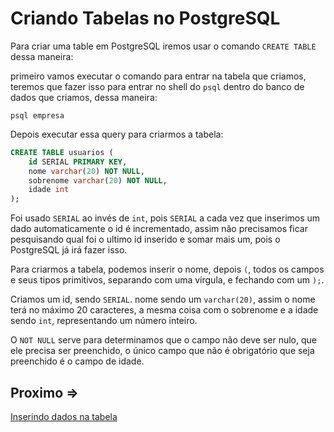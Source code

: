 # Criando Tabelas no PostgreSQL

Para criar uma table em PostgreSQL iremos usar o comando `CREATE TABLE` dessa maneira:

primeiro vamos executar o comando para entrar na tabela que criamos, teremos que fazer isso para entrar no shell do `psql` dentro do banco de dados que criamos, dessa maneira:

`psql empresa`

Depois executar essa query para criarmos a tabela:

```sql
CREATE TABLE usuarios (
    id SERIAL PRIMARY KEY,
    nome varchar(20) NOT NULL,
    sobrenome varchar(20) NOT NULL,
    idade int
);
```

Foi usado `SERIAL` ao invés de `int`, pois `SERIAL` a cada vez que inserimos um dado automaticamente o id é incrementado, assim não precisamos ficar pesquisando qual foi o ultimo id inserido e somar mais um, pois o PostgreSQL já irá fazer isso.

Para criarmos a tabela, podemos inserir o nome, depois `(`, todos os campos e seus tipos primitivos, separando com uma vírgula, e fechando com um `);`.

Criamos um id, sendo `SERIAL`. nome sendo um `varchar(20)`, assim o nome terá no máximo 20 caracteres, a mesma coisa com o sobrenome e a idade sendo `int`, representando um número inteiro.

O `NOT NULL` serve para determinamos que o campo não deve ser nulo, que ele precisa ser preenchido, o único campo que não é obrigatório que seja preenchido é o campo de idade.

## Proximo =>

[Inserindo dados na tabela](../inserindo-dados/README.md)
